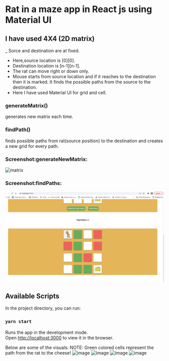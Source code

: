 # Rat in a maze app in React js using Material UI
## I have used 4X4 (2D matrix)
_ Sorce and destination are at fixed.
- Here,source location is [0][0].
- Destination location is [n-1][n-1].
- The rat can move right or down only.
- Mouse starts from source location and if it reaches to the destination then it is marked. It finds the possible paths from the source to the destination.
- Here I have used Material UI for grid and cell.
### **generateMatrix()**
generates new matrix each time.

### **findPath()**
finds possible paths from rat(source position) to the destination and creates a new grid for every path.

### Screenshot:generateNewMatrix:
![matrix](./public/generateNewMatrix.png)


### Screenshot:findPaths:
![matrix](./public/findpaths.png)

## Available Scripts

In the project directory, you can run:

### `yarn start`

Runs the app in the development mode.\
Open [http://localhost:3000](http://localhost:3000) to view it in the browser.

Below are some of the visuals:
NOTE: Green colored cells represent the path from the rat to the cheese!
![image](https://user-images.githubusercontent.com/111981040/210766552-f9437fb5-0260-46bf-9084-74e444f60b11.png)
![image](https://user-images.githubusercontent.com/111981040/210766625-548caf39-d6b4-4dbb-902f-d320c2c35e31.png)
![image](https://user-images.githubusercontent.com/111981040/210766726-a84ea862-0171-4dd4-b20b-d0f8c72837bf.png)
![image](https://user-images.githubusercontent.com/111981040/210766819-fee70a4c-b426-4409-862d-8d7ee5e3c124.png)




